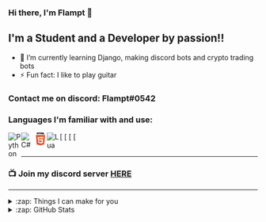 ### Hi there, I'm Flampt 👋

## I'm a Student and a Developer by passion!!

- 🌱 I’m currently learning Django, making discord bots and crypto trading bots
- ⚡ Fun fact: I like to play guitar

### Contact me on discord: Flampt#0542

### Languages I'm familiar with and use:
[<img align="left" alt="Python" width="26px" src="https://upload.wikimedia.org/wikipedia/commons/thumb/c/c3/Python-logo-notext.svg/2048px-Python-logo-notext.svg.png" />
[<img align="left" alt="C#" width="26px" src="https://camo.githubusercontent.com/52045ed9d775b4ac9286e51c28b878edca6bb1750815b423c8d06c7976040ab7/68747470733a2f2f6d617274696e63686176657a2e6769746875622e696f2f4173736574732f4c6f676f732f6373686172702e737667" />
[<img align="left" alt="HTML5" width="26px" src="https://raw.githubusercontent.com/github/explore/80688e429a7d4ef2fca1e82350fe8e3517d3494d/topics/html/html.png" />
[<img align="left" alt="Lua" width="26px" src="https://upload.wikimedia.org/wikipedia/commons/thumb/c/cf/Lua-Logo.svg/1200px-Lua-Logo.svg.png" />
<br />
<br />

---

### 📺 Join my discord server [HERE](https://discord.gg/wEWsdEKeEw)

---

<details>
  <summary>:zap: Things I can make for you</summary>
  
<!--START_SECTION:activity-->
1. 🗣 Discord bots
2. 🗣 Crypto trading bots
3. OCR programs in python
<!--END_SECTION:activity-->

</details>

<details>
  <summary>:zap: GitHub Stats</summary>

  <img align="left" alt="Flampt's GitHub Stats" src="https://github-readme-stats.vercel.app/api?username=flamptx&show_icons=true&hide_border=true" />

</details>
